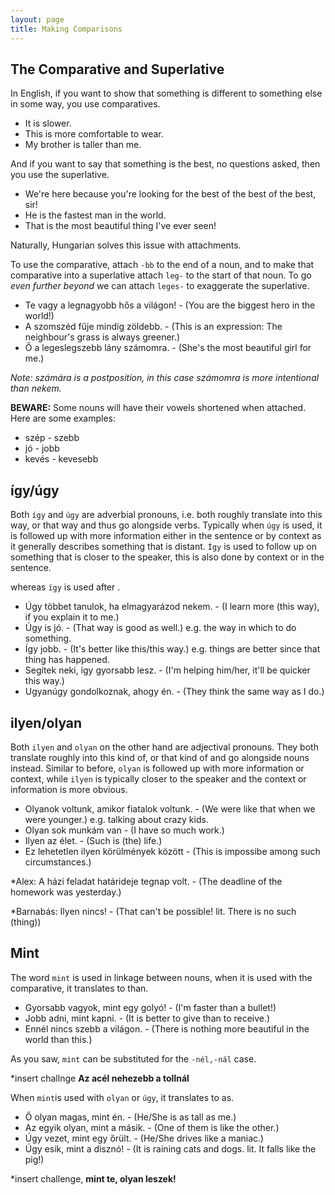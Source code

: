 ```yaml
---
layout: page
title: Making Comparisons
---
```


## The Comparative and Superlative

In English, if you want to show that something is different to something else in some way, you use comparatives.

* It is slower.
* This is more comfortable to wear.
* My brother is taller than me.

And if you want to say that something is the best, no questions asked, then you use the superlative.

* We're here because you're looking for the best of the best of the best, sir!
* He is the fastest man in the world.
* That is the most beautiful thing I've ever seen!

Naturally, Hungarian solves this issue with attachments.

To use the comparative, attach `-bb` to the end of a noun, and to make that comparative into a superlative attach `leg-` to the start of that noun. To go *even further beyond* we can attach `leges-` to exaggerate the superlative.

* Te vagy a legnagyobb hős a világon! - (You are the biggest hero in the world!)
* A szomszéd fűje mindig zöldebb. - (This is an expression: The neighbour's grass is always greener.)
* Ő a legeslegszebb lány számomra. - (She's the most beautiful girl for me.)

*Note: számára is a postposition, in this case számomra is more intentional than nekem.*

**BEWARE:** Some nouns will have their vowels shortened when attached. Here are some examples:

* szép - szebb
* jó - jobb
* kevés - kevesebb

## így/úgy

Both `így` and `úgy` are adverbial pronouns, i.e. both roughly translate into this way, or that way and thus go alongside verbs. Typically when `úgy` is used, it is followed up with more information either in the sentence or by context as it generally describes something that is distant. `Így` is used to follow up on something that is closer to the speaker, this is also done by context or in the sentence.

whereas `így` is used after . 

* Úgy többet tanulok, ha elmagyarázod nekem. - (I learn more (this way), if you explain it to me.)
* Úgy is jó. - (That way is good as well.) e.g. the way in which to do something.
* Így jobb. - (It's better like this/this way.) e.g. things are better since that thing has happened.
* Segítek neki, így gyorsabb lesz. - (I'm helping him/her, it'll be quicker this way.)
* Ugyanúgy gondolkoznak, ahogy én. - (They think the same way as I do.)

## ilyen/olyan

Both `ilyen` and `olyan` on the other hand are adjectival pronouns. They both translate roughly into this kind of, or that kind of and go alongside nouns instead. Similar to before, `olyan` is followed up with more information or context, while `ilyen` is typically closer to the speaker and the context or information is more obvious.

* Olyanok voltunk, amikor fiatalok voltunk. - (We were like that when we were younger.) e.g. talking about crazy kids.
* Olyan sok munkám van - (I have so much work.)
* Ilyen az élet. - (Such is (the) life.) 
* Ez lehetetlen ilyen körülmények között - (This is impossibe among such circumstances.)

*Alex: A házi feladat határideje tegnap volt. - (The deadline of the homework was yesterday.)

*Barnabás: Ilyen nincs! - (That can't be possible! lit. There is no such (thing))

## Mint

The word `mint` is used in linkage between nouns, when it is used with the comparative, it translates to than.

* Gyorsabb vagyok, mint egy golyó! - (I'm faster than a bullet!)
* Jobb adni, mint kapni. - (It is better to give than to receive.)
* Ennél nincs szebb a világon. - (There is nothing more beautiful in the world than this.)

As you saw, `mint` can be substituted for the `-nél,-nál` case.

*insert challnge **Az acél nehezebb a tollnál**

When `mint`is used with `olyan` or `úgy`, it translates to as.

* Ő olyan magas, mint én. - (He/She is as tall as me.)
* Az egyik olyan, mint a másik. - (One of them is like the other.)
* Úgy vezet, mint egy őrült. - (He/She drives like a maniac.)
* Úgy esik, mint a disznó! - (It is raining cats and dogs. lit. It falls like the pig!) 

*insert challenge, **mint te, olyan leszek!**
